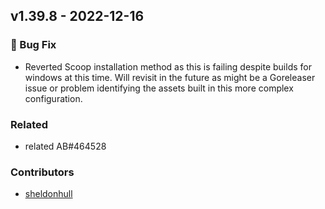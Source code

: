 ## v1.39.8 - 2022-12-16

### 🐛 Bug Fix

- Reverted Scoop installation method as this is failing despite builds for windows at this time. Will revisit in the future as might be a Goreleaser issue or problem identifying the assets built in this more complex configuration.

### Related

- related AB#464528

### Contributors

- [sheldonhull](https://github.com/sheldonhull)
